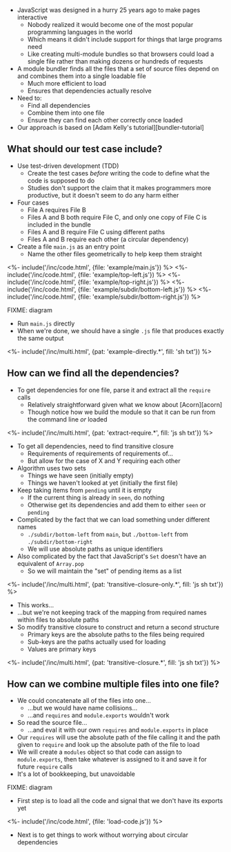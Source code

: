 ---
---

-   JavaScript was designed in a hurry 25 years ago to make pages interactive
    -   Nobody realized it would become one of the most popular programming languages in the world
    -   Which means it didn't include support for things that large programs need
    -   Like creating multi-module bundles so that browsers could load a single file
        rather than making dozens or hundreds of requests
-   A <g key="module_bundler">module bundler</g> finds all the files that a set of source files depend on
    and combines them into a single loadable file
    -   Much more efficient to load
    -   Ensures that dependencies actually resolve
-   Need to:
    -   Find all dependencies
    -   Combine them into one file
    -   Ensure they can find each other correctly once loaded
-   Our approach is based on [Adam Kelly's tutorial][bundler-tutorial]

## What should our test case include?

-   Use <g key="tdd">test-driven development</g> (TDD)
    -   Create the test cases *before* writing the code to define what the code is supposed to do
    -   Studies don't support the claim that it makes programmers more productive,
        but it doesn't seem to do any harm either
-   Four cases
    -   File A requires File B
    -   Files A and B both require File C, and only one copy of File C is included in the bundle
    -   Files A and B require File C using different paths
    -   Files A and B require each other (a <g key="circular_dependency">circular dependency</g>)
-   Create a file `main.js` as an <g key="entry_point">entry point</g>
    -   Name the other files geometrically to help keep them straight

<%- include('/inc/code.html', {file: 'example/main.js'}) %>
<%- include('/inc/code.html', {file: 'example/top-left.js'}) %>
<%- include('/inc/code.html', {file: 'example/top-right.js'}) %>
<%- include('/inc/code.html', {file: 'example/subdir/bottom-left.js'}) %>
<%- include('/inc/code.html', {file: 'example/subdir/bottom-right.js'}) %>

FIXME: diagram

-   Run `main.js` directly
-   When we're done, we should have a single `.js` file that produces exactly the same output

<%- include('/inc/multi.html', {pat: 'example-directly.*', fill: 'sh txt'}) %>

## How can we find all the dependencies?

-   To get dependencies for one file, parse it and extract all the `require` calls
    -   Relatively straightforward given what we know about [Acorn][acorn]
    -   Though notice how we build the module so that it can be run from the command line *or* loaded

<%- include('/inc/multi.html', {pat: 'extract-require.*', fill: 'js sh txt'}) %>

-   To get all dependencies, need to find <g key="transitive_closure">transitive closure</g>
    -   Requirements of requirements of requirements of...
    -   But allow for the case of X and Y requiring each other
-   Algorithm uses two sets
    -   Things we have seen (initially empty)
    -   Things we haven't looked at yet (initially the first file)
-   Keep taking items from `pending` until it is empty
    -   If the current thing is already in `seen`, do nothing
    -   Otherwise get its dependencies and add them to either `seen` or `pending`
-   Complicated by the fact that we can load something under different names
    -   `./subdir/bottom-left` from `main`, but `./bottom-left` from `./subdir/bottom-right`
    -   We will use <g key="absolute_path">absolute paths</a> as unique identifiers
-   Also complicated by the fact that JavaScript's `Set` doesn't have an equivalent of `Array.pop`
    -   So we will maintain the "set" of pending items as a list

<%- include('/inc/multi.html', {pat: 'transitive-closure-only.*', fill: 'js sh txt'}) %>

-   This works...
-   ...but we're not keeping track of the mapping from required names within files to absolute paths
-   So modify transitive closure to construct and return a second structure
    -   Primary keys are the absolute paths to the files being required
    -   Sub-keys are the paths actually used for loading
    -   Values are primary keys

<%- include('/inc/multi.html', {pat: 'transitive-closure.*', fill: 'js sh txt'}) %>

## How can we combine multiple files into one file?

-   We could concatenate all of the files into one...
    -   ...but we would have name collisions...
    -   ...and `requires` and `module.exports` wouldn't work
-   So read the source file...
    -   ...and eval it with our own `requires` and `module.exports` in place
-   Our `requires` will use the absolute path of the file calling it and the path given to `require`
    and look up the absolute path of the file to load
-   We will create a `modules` object so that code can assign to `module.exports`,
    then take whatever is assigned to it and save it for future `require` calls
-   It's a lot of bookkeeping, but unavoidable

FIXME: diagram

-   First step is to load all the code and signal that we don't have its exports yet

<%- include('/inc/code.html', {file: 'load-code.js'}) %>

-   Next is to get things to work without worrying about circular dependencies
